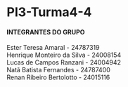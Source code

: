 # PI3-Turma4-4
#### INTEGRANTES DO GRUPO
Ester Teresa Amaral - 24787319<br>
Henrique Monteiro da Silva - 24008154<br>
Lucas de Campos Ranzani - 24004942<br>
Natã Batista Fernandes - 24787400<br>
Renan Ribeiro Bertolotto - 24015116
